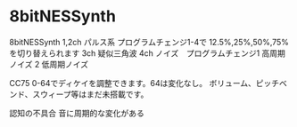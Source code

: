 # 8bitNESSynth
8bitNESSynth
1,2ch パルス系 プログラムチェンジ1-4で 12.5%,25%,50%,75%を切り替えられます
3ch 疑似三角波
4ch ノイズ　プログラムチェンジ1 高周期ノイズ 2 低周期ノイズ

CC75 0-64でディケイを調整できます。64は変化なし。
ボリューム、ピッチベンド、スウィープ等はまだ未搭載です。

認知の不具合
音に周期的な変化がある